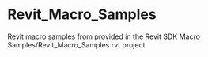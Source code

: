 # Revit_Macro_Samples
Revit macro samples from provided in the Revit SDK Macro Samples/Revit_Macro_Samples.rvt project

